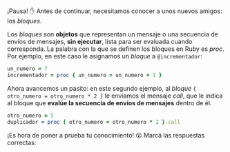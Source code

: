 ¡Pausa! :hand: Antes de continuar, necesitamos conocer a unos nuevos amigos: los _bloques_.

Los _bloques_ son **objetos** que representan un mensaje o una secuencia de envíos de mensajes, **sin ejecutar**, lista para ser evaluada cuando corresponda. La palabra con la que se definen los bloques en Ruby es _proc_. Por ejemplo, en este caso le asignamos un _bloque_ a `@incrementador`:

```ruby
un_numero = 7
incrementador = proc { un_numero = un_numero + 1 }
```

Ahora avancemos un pasito: en este segundo ejemplo, al _bloque_ `{ otro_numero = otro_numero * 2 }` le enviamos el mensaje _call_, que le indica al bloque que **evalúe la secuencia de envíos de mensajes** dentro de él.

```ruby
otro_numero = 5
duplicador = proc { otro_numero = otro_numero * 2 }.call
```

¡Es hora de poner a prueba tu conocimiento! :open_mouth: Marcá las respuestas correctas: